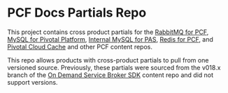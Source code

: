 # PCF Docs Partials Repo

This project contains cross product partials for the [RabbitMQ for PCF](https://github.com/pivotal-cf/docs-rabbitmq-pcf), [MySQL for Pivotal Platform](https://github.com/pivotal-cf/docs-mysql), [Internal MySQL for PAS](https://github.com/pivotal-cf/docs-mysql-pas), [Redis for PCF](https://github.com/pivotal-cf/docs-redis), and [Pivotal Cloud Cache](https://github.com/pivotal-cf/docs-cloud-cache) and other PCF content repos.

This repo allows products with cross-product partials to pull from one versioned source.
Previously, these partials were sourced from the v018.x branch of the
[On Demand Service Broker SDK](https://github.com/pivotal-cf/docs-on-demand-service-broker) content repo and
did not support versions.
